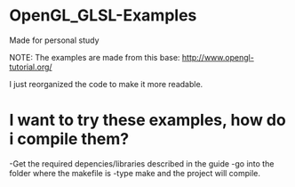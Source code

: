 # OpenGL_GLSL-Examples
Made for personal study

NOTE: The examples are made from this base: http://www.opengl-tutorial.org/ 

I just reorganized the code to make it more readable.

# I want to try these examples, how do i compile them?

  -Get the required depencies/libraries described in the guide
  -go into the folder where the makefile is
  -type make and the project will compile.

